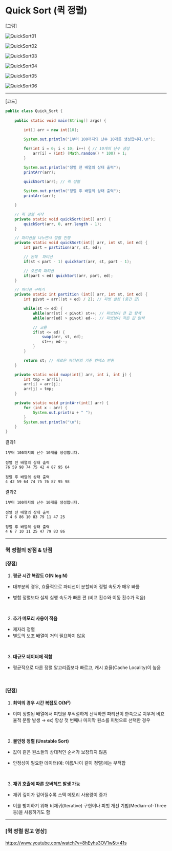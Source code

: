 # Quick Sort (퀵 정렬)

[그림]

![QuickSort01](https://github.com/user-attachments/assets/7550b3ba-ddff-4758-8295-48b3d838a7eb)

![QuickSort02](https://github.com/user-attachments/assets/692a85bf-1dcd-40dd-b400-8ca008c257b7)

![QuickSort03](https://github.com/user-attachments/assets/ff7b35b8-1bb8-42fb-a138-a892fa683487)

![QuickSort04](https://github.com/user-attachments/assets/4fb4f4c5-dc7d-433d-9fb9-7bc6d57b07c8)

![QuickSort05](https://github.com/user-attachments/assets/cfc60163-3bfb-4f47-bedb-22e862525327)

![QuickSort06](https://github.com/user-attachments/assets/0bdc5757-9fc8-434c-816b-929527633f91)

---

[코드]

```java
public class Quick_Sort {
    
    public static void main(String[] args) {
        
        int[] arr = new int[10];

        System.out.println("1부터 100까지의 난수 10개를 생성합니다.\n");

        for(int i = 0; i < 10; i++) { // 10개의 난수 생성
            arr[i] = (int) (Math.random() * 100) + 1;
        }

        System.out.println("정렬 전 배열의 상태 출력");
        printArr(arr); 
        
        quickSort(arr); // 퀵 정렬

        System.out.println("정렬 후 배열의 상태 출력");
        printArr(arr);

    }

    // 퀵 정렬 시작
    private static void quickSort(int[] arr) {
        quickSort(arr, 0, arr.length - 1);
    }

    // 파티션을 나누면서 정렬 진행
    private static void quickSort(int[] arr, int st, int ed) {
        int part = partition(arr, st, ed);

        // 왼쪽  파티션
        if(st < part - 1) quickSort(arr, st, part - 1);

        // 오른쪽 파티션
        if(part < ed) quickSort(arr, part, ed);
    }

    // 파티션 구하기
    private static int partition (int[] arr, int st, int ed) {
        int pivot = arr[(st + ed) / 2]; // 피벗 설정 (중간 값)

        while(st <= ed) {
            while(arr[st] < pivot) st++; // 피벗보다 큰 값 탐색
            while(arr[ed] > pivot) ed--; // 피벗보다 작은 값 탐색

            // 교환
            if(st <= ed) {
                swap(arr, st, ed);
                st++; ed--;
            }
        }

        return st; // 새로운 파티션의 기준 인덱스 반환
    }

    private static void swap(int[] arr, int i, int j) {
        int tmp = arr[i];
        arr[i] = arr[j];
        arr[j] = tmp;
    }

    private static void printArr(int[] arr) {
        for (int x : arr) {
            System.out.print(x + " ");
        }
        System.out.println("\n");
    }
}

```

결과1

```
1부터 100까지의 난수 10개를 생성합니다.

정렬 전 배열의 상태 출력
76 59 98 74 75 42 4 87 95 64

정렬 후 배열의 상태 출력
4 42 59 64 74 75 76 87 95 98
```

결과2

```
1부터 100까지의 난수 10개를 생성합니다.

정렬 전 배열의 상태 출력
7 4 6 86 10 83 79 11 47 25 

정렬 후 배열의 상태 출력
4 6 7 10 11 25 47 79 83 86
```

---

### 퀵 정렬의 장점 & 단점

#### [장점]

1. **평균 시간 복잡도 O(N log N)**

- 대부분의 경우, 효율적으로 파티션이 분할되어 정렬 속도가 매우 빠름

- 병합 정렬보다 실제 실행 속도가 빠른 편 (비교 횟수와 이동 횟수가 적음)

&nbsp;

2. **추가 메모리 사용이 적음**
- 제자리 정렬
- 별도의 보조 배열이 거의 필요하지 않음

&nbsp;

3. **대규모 데이터에 적합**

- 평균적으로 다른 정렬 알고리즘보다 빠르고, 캐시 효율(Cache Locality)이 높음

 &nbsp;

#### [단점]

1. **최악의 경우 시간 복잡도 O(N²)**

- 이미 정렬된 배열에서 피벗을 부적절하게 선택하면
파티션이 한쪽으로 치우쳐 비효율적 분할 발생
→ ex) 항상 첫 번째나 마지막 원소를 피벗으로 선택한 경우

&nbsp;

2. **불안정 정렬 (Unstable Sort)**

- 값이 같은 원소들의 상대적인 순서가 보장되지 않음

- 안정성이 필요한 데이터(예: 이름/나이 같이 정렬)에는 부적합

&nbsp;

3. **재귀 호출에 따른 오버헤드 발생 가능**

- 재귀 깊이가 깊어질수록 스택 메모리 사용량이 증가

- 이를 방지하기 위해 비재귀(Iterative) 구현이나 피벗 개선 기법(Median-of-Three 등)을 사용하기도 함


---

### [퀵 정렬 참고 영상]

https://www.youtube.com/watch?v=8hEyhs3OV1w&t=41s